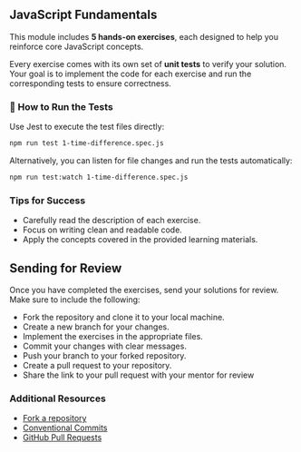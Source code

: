 ## JavaScript Fundamentals

This module includes **5 hands-on exercises**, each designed to help you reinforce core JavaScript concepts.

Every exercise comes with its own set of **unit tests** to verify your solution. Your goal is to implement the code for each exercise and run the corresponding tests to ensure correctness.

### 🧪 How to Run the Tests

Use Jest to execute the test files directly:

```bash
npm run test 1-time-difference.spec.js
```

Alternatively, you can listen for file changes and run the tests automatically:

```bash
npm run test:watch 1-time-difference.spec.js
```

### Tips for Success

- Carefully read the description of each exercise.
- Focus on writing clean and readable code.
- Apply the concepts covered in the provided learning materials.

## Sending for Review

Once you have completed the exercises, send your solutions for review. Make sure to include the following:

- Fork the repository and clone it to your local machine.
- Create a new branch for your changes.
- Implement the exercises in the appropriate files.
- Commit your changes with clear messages.
- Push your branch to your forked repository.
- Create a pull request to your repository.
- Share the link to your pull request with your mentor for review

### Additional Resources

- [Fork a repository](https://docs.github.com/en/pull-requests/collaborating-with-pull-requests/working-with-forks/fork-a-repo)
- [Conventional Commits](https://www.conventionalcommits.org/en/v1.0.0/)
- [GitHub Pull Requests](https://docs.github.com/en/pull-requests)
